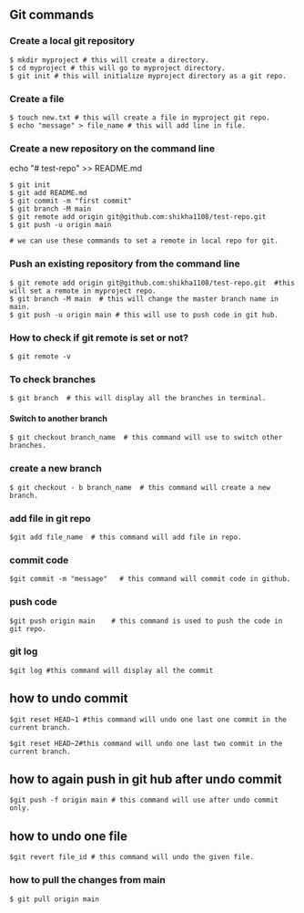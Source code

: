 ## Git  commands

### Create a local git repository

```shell
$ mkdir myproject # this will create a directory.
$ cd myproject # this will go to myproject directory.
$ git init # this will initialize myproject directory as a git repo.
 ```

### Create a file

 ```shell
$ touch new.txt # this will create a file in myproject git repo.
$ echo "message" > file_name # this will add line in file.
 ```

### Create a new repository on the command line
echo "# test-repo" >> README.md
```shell
$ git init
$ git add README.md
$ git commit -m "first commit"
$ git branch -M main
$ git remote add origin git@github.com:shikha1108/test-repo.git
$ git push -u origin main

# we can use these commands to set a remote in local repo for git.
```

### Push an existing repository from the command line
```shell
$ git remote add origin git@github.com:shikha1108/test-repo.git  #this will set a remote in myproject repo.
$ git branch -M main  # this will change the master branch name in main.
$ git push -u origin main # this will use to push code in git hub. 
```
### How to check if git remote is set or not?
```shell
$ git remote -v
```
### To check branches
```shell
$ git branch  # this will display all the branches in terminal.
```
#### Switch to another branch
``` shell
$ git checkout branch_name  # this command will use to switch other branches.
```

### create a new branch
```shell
$ git checkout - b branch_name  # this command will create a new branch.
```
### add file in git repo
```shell
$git add file_name  # this command will add file in repo.
```

### commit code
```shell
$git commit -m "message"   # this command will commit code in github.
```

### push code
```shell
$git push origin main    # this command is used to push the code in git repo.
```
### git log
```shell
$git log #this command will display all the commit
```

## how to undo commit
```shell
$git reset HEAD~1 #this command will undo one last one commit in the current branch.

$git reset HEAD~2#this command will undo one last two commit in the current branch.

```
## how to again push in git hub after undo commit
```shell
$git push -f origin main # this command will use after undo commit only.
```

## how to undo one file 
```shell
$git revert file_id # this command will undo the given file.
```
### how to pull the changes from main
```shell
$ git pull origin main
```

